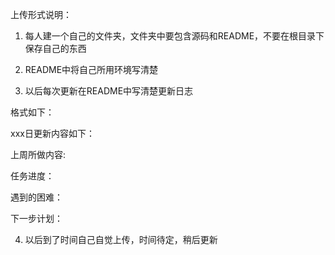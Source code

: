 上传形式说明：

1. 每人建一个自己的文件夹，文件夹中要包含源码和README，不要在根目录下保存自己的东西

2. README中将自己所用环境写清楚

3. 以后每次更新在README中写清楚更新日志
  
  格式如下：
  
  xxx日更新内容如下：
  
  上周所做内容:
  
  任务进度：
  
  遇到的困难：
  
  下一步计划：
  
4. 以后到了时间自己自觉上传，时间待定，稍后更新
